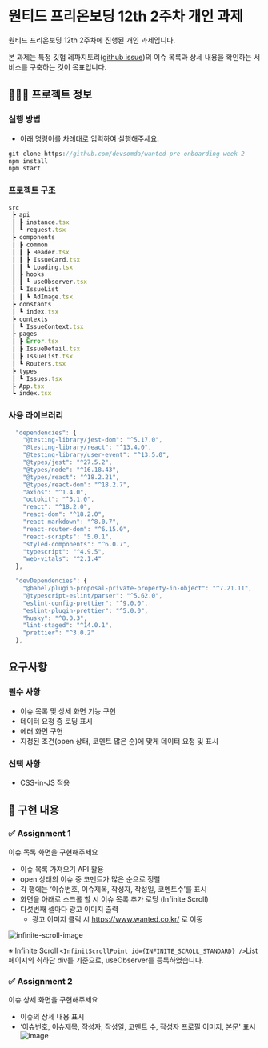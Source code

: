 # 원티드 프리온보딩 12th 2주차 개인 과제

원티드 프리온보딩 12th 2주차에 진행된 개인 과제입니다.

본 과제는 특정 깃헙 레파지토리([github issue](https://github.com/facebook/react/issues))의 이슈 목록과 상세 내용을 확인하는 서비스를 구축하는 것이 목표입니다.

## 🧑🏻‍💻 프로젝트 정보

### 실행 방법
- 아래 명령어를 차례대로 입력하여 실행해주세요.

```jsx
git clone https://github.com/devsomda/wanted-pre-onboarding-week-2
npm install
npm start
```

### 프로젝트 구조

```jsx
src
 ┣ api
 ┃ ┣ instance.tsx
 ┃ ┗ request.tsx
 ┣ components
 ┃ ┣ common
 ┃ ┃ ┣ Header.tsx
 ┃ ┃ ┣ IssueCard.tsx
 ┃ ┃ ┗ Loading.tsx
 ┃ ┣ hooks
 ┃ ┃ ┗ useObserver.tsx
 ┃ ┗ IssueList
 ┃ ┃ ┗ AdImage.tsx
 ┣ constants
 ┃ ┗ index.tsx
 ┣ contexts
 ┃ ┗ IssueContext.tsx
 ┣ pages
 ┃ ┣ Error.tsx
 ┃ ┣ IssueDetail.tsx
 ┃ ┣ IssueList.tsx
 ┃ ┗ Routers.tsx
 ┣ types
 ┃ ┗ Issues.tsx
 ┣ App.tsx
 ┗ index.tsx
```

### 사용 라이브러리

```jsx
  "dependencies": {
    "@testing-library/jest-dom": "^5.17.0",
    "@testing-library/react": "^13.4.0",
    "@testing-library/user-event": "^13.5.0",
    "@types/jest": "^27.5.2",
    "@types/node": "^16.18.43",
    "@types/react": "^18.2.21",
    "@types/react-dom": "^18.2.7",
    "axios": "^1.4.0",
    "octokit": "^3.1.0",
    "react": "^18.2.0",
    "react-dom": "^18.2.0",
    "react-markdown": "^8.0.7",
    "react-router-dom": "^6.15.0",
    "react-scripts": "5.0.1",
    "styled-components": "^6.0.7",
    "typescript": "^4.9.5",
    "web-vitals": "^2.1.4"
  },

  "devDependencies": {
    "@babel/plugin-proposal-private-property-in-object": "^7.21.11",
    "@typescript-eslint/parser": "^5.62.0",
    "eslint-config-prettier": "^9.0.0",
    "eslint-plugin-prettier": "^5.0.0",
    "husky": "^8.0.3",
    "lint-staged": "^14.0.1",
    "prettier": "^3.0.2"
  },
```

## 요구사항
### 필수 사항
- 이슈 목록 및 상세 화면 기능 구현
- 데이터 요청 중 로딩 표시
- 에러 화면 구현
- 지정된 조건(open 상태, 코멘트 많은 순)에 맞게 데이터 요청 및 표시

### 선택 사항
- CSS-in-JS 적용

## 📝 구현 내용

### ✅ Assignment 1

이슈 목록 화면을 구현해주세요

- 이슈 목록 가져오기 API 활용
- open 상태의 이슈 중 코멘트가 많은 순으로 정렬
- 각 행에는 ‘이슈번호, 이슈제목, 작성자, 작성일, 코멘트수’를 표시
- 화면을 아래로 스크롤 할 시 이슈 목록 추가 로딩 (Infinite Scroll)
- 다섯번째 셀마다 광고 이미지 출력
  - 광고 이미지 클릭 시 https://www.wanted.co.kr/ 로 이동
  
![infinite-scroll-image](https://github.com/devsomda/wanted-pre-onboarding-week-2/assets/109324517/90311d5a-bcae-48ef-ac4a-35c20301f644)

※ Infinite Scroll
`<InfinitScrollPoint id={INFINITE_SCROLL_STANDARD} />`List 페이지의 최하단 div를 기준으로, useObserver를 등록하였습니다.



### ✅ Assignment 2

이슈 상세 화면을 구현해주세요

- 이슈의 상세 내용 표시
- ‘이슈번호, 이슈제목, 작성자, 작성일, 코멘트 수, 작성자 프로필 이미지, 본문' 표시
![image](https://github.com/devsomda/wanted-pre-onboarding-week-2/assets/109324517/93589bc3-124b-455f-89da-701333f80d83)




